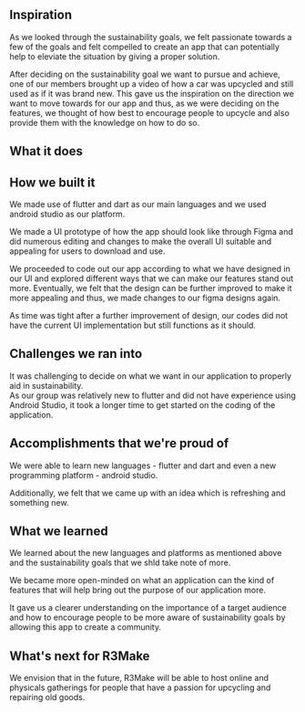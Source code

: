 ## Inspiration
As we looked through the sustainability goals, we felt passionate towards a few of the goals and felt compelled to create an app that can potentially help to eleviate the situation by giving a proper solution. 

After deciding on the sustainability goal we want to pursue and achieve, one of our members brought up a video of how a car was upcycled and still used as if it was brand new. This gave us the inspiration on the direction we want to move towards for our app and thus, as we were deciding on the features, we thought of how best to encourage people to upcycle and also provide them with the knowledge on how to do so.

## What it does

## How we built it
We made use of flutter and dart as our main languages and we used android studio as our platform. 

We made a UI prototype of how the app should look like through Figma and did numerous editing and changes to make the overall UI suitable and appealing for users to download and use.

We proceeded to code out our app according to what we have designed in our UI and explored different ways that we can make our features stand out more. Eventually, we felt that the design can be further improved to make it more appealing and thus, we made changes to our figma designs again.

As time was tight after a further improvement of design, our codes did not have the current UI implementation but still functions as it should.

## Challenges we ran into
It was challenging to decide on what we want in our application to properly aid in sustainability.
<br>
As our group was relatively new to flutter and did not have experience using Android Studio, it took a longer time to get started on the coding of the application.

## Accomplishments that we're proud of
We were able to learn new languages - flutter and dart and even a new programming platform - android studio. 

Additionally, we felt that we came up with an idea which is refreshing and something new.
## What we learned
We learned about the new languages and platforms as mentioned above and the sustainability goals that we shld take note of more. 

We became more open-minded on what an application can the kind of features that will help bring out the purpose of our application more.

It gave us a clearer understanding on the importance of a target audience and how to encourage people to be more aware of sustainability goals by allowing this app to create a community.

## What's next for R3Make
We envision that in the future, R3Make will be able to host online and physicals gatherings for people that have a passion for upcycling and repairing old goods.
